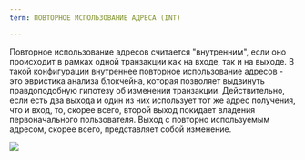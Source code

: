 ```yaml
---
term: ПОВТОРНОЕ ИСПОЛЬЗОВАНИЕ АДРЕСА (INT)

---
```

Повторное использование адресов считается "внутренним", если оно происходит в рамках одной транзакции как на входе, так и на выходе. В такой конфигурации внутреннее повторное использование адресов - это эвристика анализа блокчейна, которая позволяет выдвинуть правдоподобную гипотезу об изменении транзакции. Действительно, если есть два выхода и один из них использует тот же адрес получения, что и вход, то, скорее всего, второй выход покидает владения первоначального пользователя. Выход с повторно используемым адресом, скорее всего, представляет собой изменение.

![](../../dictionnaire/assets/10.webp)